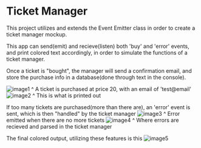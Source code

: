 # Ticket Manager

This project utilizes and extends the Event Emitter class in order to create a ticket manager mockup.

This app can send(emit) and recieve(listen) both 'buy' and 'error' events, and print colored text accordingly, in order to simulate the functions of a ticket manager.

Once a ticket is "bought", the manager will send a confirmation email, and store the purchase info in a database(done through text in the console).

![image1](https://user-images.githubusercontent.com/30780494/197384824-655608fd-48d1-40e0-b8f5-cad7bcf6ff1f.JPG)
^ A ticket is purchased at price 20, with an email of 'test@email'
![image2](https://user-images.githubusercontent.com/30780494/197384862-7efc0619-60c3-4b2c-8f50-73ce7e722395.JPG)
^ This is what is printed out

If too many tickets are purchased(more than there are), an 'error' event is sent, which is then "handled" by the ticket manager
![image3](https://user-images.githubusercontent.com/30780494/197384869-9cdcff07-d58d-4ddd-b867-86d0ee1c7c05.JPG)
^ Error emitted when there are no more tickets
![image4](https://user-images.githubusercontent.com/30780494/197384888-744910ab-23eb-4f18-b63a-bd89236fa011.JPG)
^ Where errors are recieved and parsed in the ticket manager

The final colored output, utilizing these features is this
![image5](https://user-images.githubusercontent.com/30780494/197384828-ad8bc9eb-7ede-4ba6-9293-58b4c89309a2.JPG)
